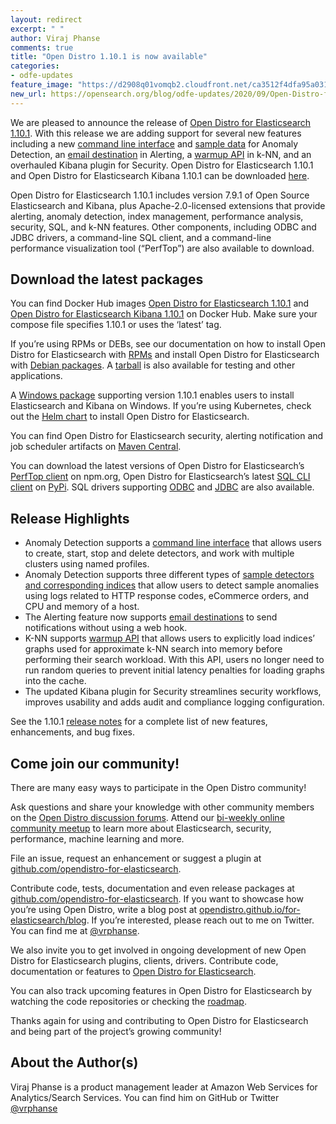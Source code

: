 ```yaml
---
layout: redirect
excerpt: " "
author: Viraj Phanse
comments: true
title: "Open Distro 1.10.1 is now available"
categories:
- odfe-updates
feature_image: "https://d2908q01vomqb2.cloudfront.net/ca3512f4dfa95a03169c5a670a4c91a19b3077b4/2019/03/26/open_disto-elasticsearch-logo-800x400.jpg"
new_url: https://opensearch.org/blog/odfe-updates/2020/09/Open-Distro-for-Elasticsearch-1.10.1-is-released/
---
```

We are pleased to announce the release of [Open Distro for Elasticsearch 1.10.1](https://opendistro.github.io/for-elasticsearch/downloads.html). With this release we are adding support for several new features including a new [command line interface](https://github.com/opendistro-for-elasticsearch/anomaly-detection/tree/master/cli) and [sample data](https://github.com/opendistro-for-elasticsearch/anomaly-detection-kibana-plugin/pull/272) for Anomaly Detection, an [email destination](https://github.com/opendistro-for-elasticsearch/alerting/pull/244) in Alerting, a [warmup API](https://github.com/opendistro-for-elasticsearch/k-NN#warmup-api) in k-NN, and an overhauled Kibana plugin for Security. Open Distro for Elasticsearch 1.10.1 and Open Distro for Elasticsearch Kibana 1.10.1 can be downloaded [here](https://opendistro.github.io/for-elasticsearch/downloads.html).

Open Distro for Elasticsearch 1.10.1 includes version 7.9.1 of Open Source Elasticsearch and Kibana, plus Apache-2.0-licensed extensions that provide alerting, anomaly detection, index management, performance analysis, security, SQL, and k-NN features. Other components, including ODBC and JDBC drivers, a command-line SQL client, and a command-line performance visualization tool (“PerfTop”) are also available to download.

## Download the latest packages

You can find Docker Hub images [Open Distro for Elasticsearch 1.10.1](https://hub.docker.com/r/amazon/opendistro-for-elasticsearch) and [Open Distro for Elasticsearch Kibana 1.10.1](https://hub.docker.com/r/amazon/opendistro-for-elasticsearch-kibana) on Docker Hub. Make sure your compose file specifies 1.10.1 or uses the ‘latest’ tag.

If you’re using RPMs or DEBs, see our documentation on how to install Open Distro for Elasticsearch with [RPMs](https://opendistro.github.io/for-elasticsearch-docs/docs/install/rpm/) and install Open Distro for Elasticsearch with [Debian packages](https://opendistro.github.io/for-elasticsearch-docs/docs/install/deb/). A [tarball](https://opendistro.github.io/for-elasticsearch-docs/docs/install/tar/) is also available for testing and other applications.

A [Windows package](https://opendistro.github.io/for-elasticsearch-docs/docs/install/windows/) supporting version 1.10.1 enables users to install Elasticsearch and Kibana on Windows. If you’re using Kubernetes, check out the [Helm chart](https://opendistro.github.io/for-elasticsearch-docs/docs/install/helm/) to install Open Distro for Elasticsearch.

You can find Open Distro for Elasticsearch security, alerting notification and job scheduler artifacts on [Maven Central](https://mvnrepository.com/artifact/com.amazon.opendistroforelasticsearch).

You can download the latest versions of Open Distro for Elasticsearch’s [PerfTop client](https://www.npmjs.com/package/@aws/opendistro-for-elasticsearch-perftop) on npm.org, Open Distro for Elasticsearch’s latest [SQL CLI client](https://pypi.org/project/odfe-sql-cli/) on [PyPi](https://pypi.org/project/odfe-sql-cli/). SQL drivers supporting [ODBC](https://opendistro.github.io/for-elasticsearch-docs/docs/sql/odbc/) and [JDBC](https://opendistro.github.io/for-elasticsearch-docs/docs/sql/jdbc/) are also available.

## Release Highlights

*	Anomaly Detection supports a [command line interface](https://github.com/opendistro-for-elasticsearch/anomaly-detection/tree/master/cli) that allows users to create, start, stop and delete detectors, and work with multiple clusters using named profiles.
*	Anomaly Detection supports three different types of [sample detectors and corresponding indices](https://github.com/opendistro-for-elasticsearch/anomaly-detection-kibana-plugin/pull/272) that allow users to detect sample anomalies using logs related to HTTP response codes, eCommerce orders, and CPU and memory of a host.
*	The Alerting feature now supports [email destinations](https://github.com/opendistro-for-elasticsearch/alerting/pull/244) to send notifications without using a web hook.
*	K-NN supports [warmup API](https://github.com/opendistro-for-elasticsearch/k-NN#warmup-api) that allows users to explicitly load indices’ graphs used for approximate k-NN search into memory before performing their search workload. With this API, users no longer need to run random queries to prevent initial latency penalties for loading graphs into the cache.
*	The updated Kibana plugin for Security streamlines security workflows, improves usability and adds audit and compliance logging configuration.

See the 1.10.1 [release notes](https://github.com/opendistro-for-elasticsearch/opendistro-build/blob/master/release-notes/opendistro-for-elasticsearch-release-notes-1.10.1.md) for a complete list of new features, enhancements, and bug fixes.

## Come join our community!

There are many easy ways to participate in the Open Distro community!

Ask questions and share your knowledge with other community members on the [Open Distro discussion forums](https://discuss.opendistrocommunity.dev/).
Attend our [bi-weekly online community meetup](https://www.meetup.com/Open-Distro-for-Elasticsearch-Meetup-Group) to learn more about Elasticsearch, security, performance, machine learning and more.

File an issue, request an enhancement or suggest a plugin at [github.com/opendistro-for-elasticsearch](https://github.com/opendistro-for-elasticsearch).

Contribute code, tests, documentation and even release packages at [github.com/opendistro-for-elasticsearch](https://github.com/opendistro-for-elasticsearch). If you want to showcase how you’re using Open Distro, write a blog post at [opendistro.github.io/for-elasticsearch/blog](https://opendistro.github.io/for-elasticsearch/blog/). If you’re interested, please reach out to me on Twitter. You can find me at [@vrphanse](https://twitter.com/vrphanse?lang=en).

We also invite you to get involved in ongoing development of new Open Distro for Elasticsearch plugins, clients, drivers. Contribute code, documentation or features to [Open Distro for Elasticsearch](https://github.com/orgs/opendistro-for-elasticsearch/projects/3#column-9370461).

You can also track upcoming features in Open Distro for Elasticsearch by watching the code repositories or checking the [roadmap](https://github.com/orgs/opendistro-for-elasticsearch/projects/3).

Thanks again for using and contributing to Open Distro for Elasticsearch and being part of the project’s growing community!


## About the Author(s)

Viraj Phanse is a product management leader at Amazon Web Services for Analytics/Search Services. You can find him on GitHub or Twitter [@vrphanse](https://twitter.com/vrphanse?lang=en)
